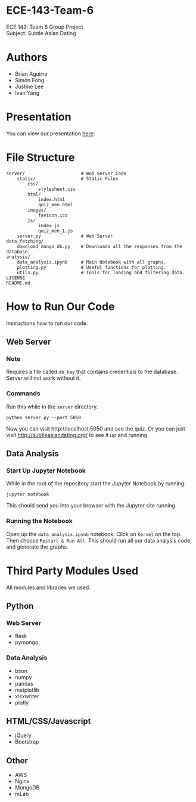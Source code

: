 # ECE-143-Team-6
ECE 143: Team 6 Group Project  
Subject: Subtle Asian Dating

# Authors
* Brian Aguirre
* Simon Fong
* Justine Lee
* Ivan Yang

# Presentation
You can view our presentation [here](https://docs.google.com/presentation/d/e/2PACX-1vS6ga2yJyG4DLHy3NqM45bMSaWShGB8QL8UWTp_AIHuywmi9bT1lAvE9VftSEF6QdJfw8IVJLOL5IXH/pub?start=false&loop=false&delayms=3000&slide=id.g5aa6e7467b_1_0):

# File Structure
```
server/                     # Web Server Code
    static/                 # Static Files
        css/
            stylesheet.css
        html/
            index.html
            quiz_men.html
        images/
            favicon.ico
        js/
            index.js
            quiz_men_1.js
    server.py               # Web Server
data_fetching/
    download_mongo_db.py    # Downloads all the responses from the database.
analysis/
    data_analysis.ipynb     # Main Notebook with all graphs.
    plotting.py             # Useful functions for plotting.
    utils.py                # Tools for loading and filtering data.
LICENSE
README.md
```

# How to Run Our Code
Instructions how to run our code.

## Web Server
### Note
Requires a file called `db_key` that contains credentials to the database. Server will not work without it.

### Commands
Run this while in the `server` directory.
```
python server.py --port 5050
```
Now you can visit http://localhost:5050 and see the quiz. Or you can just visit http://subtleasiandating.org/ to see it up and running.

## Data Analysis
### Start Up Jupyter Notebook
While in the root of the repository start the Jupyter Notebook by running:
```
jupyter notebook
```
This should send you into your browser with the Jupyter site running.

### Running the Notebook
Open up the `data_analysis.ipynb` notebook. Click on `Kernel` on the top. Then choose `Restart & Run All`. This should run all our data analysis code and generate the graphs.

# Third Party Modules Used
All modules and libraries we used.

## Python
### Web Server
* flask
* pymongo

### Data Analysis
* bson
* numpy
* pandas
* matplotlib
* xlsxwriter
* plotly


## HTML/CSS/Javascript
* jQuery
* Bootstrap

## Other
* AWS
* Nginx
* MongoDB
* mLab
